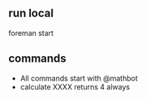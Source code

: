 ## run local
foreman start

## commands
- All commands start with @mathbot
- calculate XXXX returns 4 always
